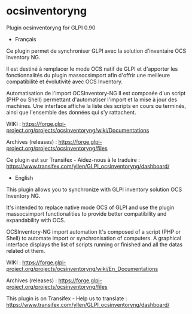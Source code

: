 # ocsinventoryng
Plugin ocsinventoryng for GLPI 0.90

* Français

Ce plugin permet de synchroniser GLPI avec la solution d'inventaire OCS Inventory NG.

Il est destiné à remplacer le mode OCS natif de GLPI et d'apporter les fonctionnalités du plugin massocsimport afin d'offrir une meilleure compatibilité et évolutivité avec OCS Inventory.

Automatisation de l'import OCSInventory-NG
Il est composée d'un script (PHP ou Shell) permettant d'automatiser l'import et la mise à jour des machines.
Une interface affiche la liste des scripts en cours ou terminés, ainsi que l'ensemble des données qui s'y rattachent.

WIKI : https://forge.glpi-project.org/projects/ocsinventoryng/wiki/Documentations

Archives (releases) : https://forge.glpi-project.org/projects/ocsinventoryng/files

Ce plugin est sur Transifex - Aidez-nous à le traduire : https://www.transifex.com/yllen/GLPI_ocsinventoryng/dashboard/

* English

This plugin allows you to synchronize with GLPI inventory solution OCS Inventory NG.

It's intended to replace native mode OCS of GLPI and use the plugin massocsimport functionalities to provide better compatibility and expandability with OCS.

OCSInventory-NG import automation
It's composed of a script (PHP or Shell) to automate import or synchronisation of computers.
A graphical interface displays the list of scripts running or finished and all the datas related ot them.

WIKI : https://forge.glpi-project.org/projects/ocsinventoryng/wiki/En_Documentations

Archives (releases) : https://forge.glpi-project.org/projects/ocsinventoryng/files

This plugin is on Transifex - Help us to translate : https://www.transifex.com/yllen/GLPI_ocsinventoryng/dashboard/
